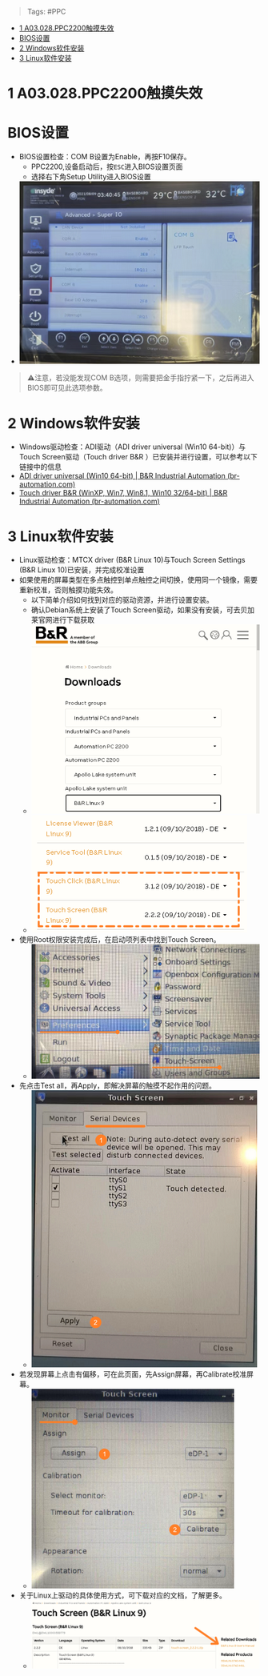 > Tags: #PPC

- [1 A03.028.PPC2200触摸失效](#_1-a03028ppc2200%E8%A7%A6%E6%91%B8%E5%A4%B1%E6%95%88)
- [BIOS设置](#_bios%E8%AE%BE%E7%BD%AE)
- [2 Windows软件安装](#_2-windows%E8%BD%AF%E4%BB%B6%E5%AE%89%E8%A3%85)
- [3 Linux软件安装](#_3-linux%E8%BD%AF%E4%BB%B6%E5%AE%89%E8%A3%85)

# 1 A03.028.PPC2200触摸失效

# BIOS设置

- BIOS设置检查：COM B设置为Enable，再按F10保存。
    - PPC2200,设备启动后，按`ESC`进入BIOS设置页面
    - 选择右下角Setup Utility进入BIOS设置
- ![Img](./FILES/028PPC2200触摸失效.md/img-20220803192355.png)
> ⚠️注意，若没能发现COM B选项，则需要把金手指拧紧一下，之后再进入BIOS即可见此选项参数。

# 2 Windows软件安装

- Windows驱动检查：ADI驱动（ADI driver universal (Win10 64-bit)）与Touch Screen驱动（Touch driver B&R ）已安装并进行设置，可以参考以下链接中的信息
- [ADI driver universal (Win10 64-bit) | B&R Industrial Automation (br-automation.com)](https://www.br-automation.com/en/downloads/industrial-pcs-and-panels/automation-pc-2200/apollo-lake-system-unit/windows-10-iot-enterprise-2021-ltsc/adi-driver-universal-win10-64-bit/)
- [Touch driver B&R (WinXP, Win7, Win8.1, Win10 32/64-bit) | B&R Industrial Automation (br-automation.com)](https://www.br-automation.com/en/downloads/industrial-pcs-and-panels/automation-pc-2200/apollo-lake-system-unit/windows-10-iot-enterprise-2021-ltsc/touch-driver-br-winxp-win7-win81-win10-32/64-bit/)

# 3 Linux软件安装

- Linux驱动检查：MTCX driver (B&R Linux 10)与Touch Screen Settings (B&R Linux 10)已安装，并完成校准设置
- 如果使用的屏幕类型在多点触控到单点触控之间切换，使用同一个镜像，需要重新校准，否则触摸功能失效。
    - 以下简单介绍如何找到对应的驱动资源，并进行设置安装。
    - 确认Debian系统上安装了Touch Screen驱动，如果没有安装，可去贝加莱官网进行下载获取
    - ![](/B02_技术_AutomationRuntime/FILES/026Hypervisor常见问题一览/012047c65d950e2811ebb34a11a821d4.png)
    - ![](/B02_技术_AutomationRuntime/FILES/026Hypervisor常见问题一览/26434ffe4d14265b7858932371f5e964.png)
- 使用Root权限安装完成后，在启动项列表中找到Touch Screen。
    - ![](/B02_技术_AutomationRuntime/FILES/026Hypervisor常见问题一览/7c96a998b8ebf75a51994e89abfc631d.png)
- 先点击Test all，再Apply，即解决屏幕的触摸不起作用的问题。
    - ![](/B02_技术_AutomationRuntime/FILES/026Hypervisor常见问题一览/852ad73d07168d5bae924b66cbe14dc1.png)
- 若发现屏幕上点击有偏移，可在此页面，先Assign屏幕，再Calibrate校准屏幕。
    - ![](/B02_技术_AutomationRuntime/FILES/026Hypervisor常见问题一览/20a72c9ef4ddd941516985a735469910.png)
- 关于Linux上驱动的具体使用方式，可下载对应的文档，了解更多。
    - ![](/B02_技术_AutomationRuntime/FILES/026Hypervisor常见问题一览/99ef5b34aa640c23dd411b10f103f1b2.png)
